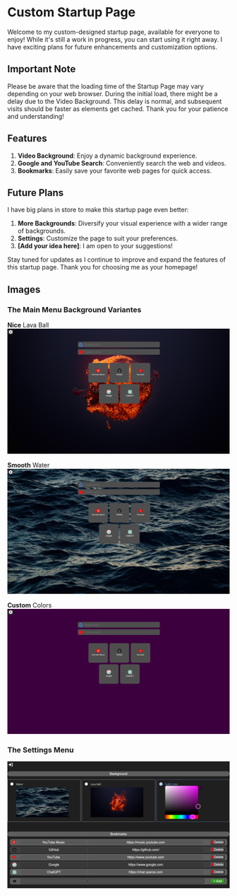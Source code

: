 # Custom Startup Page

Welcome to my custom-designed startup page, available for everyone to enjoy! While it's still a work in progress, you can start using it right away. I have exciting plans for future enhancements and customization options.

## Important Note
Please be aware that the loading time of the Startup Page may vary depending on your web browser. During the initial load, there might be a delay due to the Video Background. This delay is normal, and subsequent visits should be faster as elements get cached. Thank you for your patience and understanding!

## Features
1. **Video Background**: Enjoy a dynamic background experience.
2. **Google and YouTube Search**: Conveniently search the web and videos.
3. **Bookmarks**: Easily save your favorite web pages for quick access.

## Future Plans
I have big plans in store to make this startup page even better:
1. **More Backgrounds**: Diversify your visual experience with a wider range of backgrounds.
2. **Settings**: Customize the page to suit your preferences.
3. **[Add your idea here]**: I am open to your suggestions!

Stay tuned for updates as I continue to improve and expand the features of this startup page. Thank you for choosing me as your homepage!

## Images

### The Main Menu Background Variantes

**Nice** Lava Ball
![Error](images/Main_Menu_lava_ball.png)

**Smooth** Water
![Error](images/Main_Menu_Water.png)

**Custom** Colors
![Error](images/Main_Menu_Solid.png)

### The Settings Menu
![Error](images/Settings_Menu.png)

